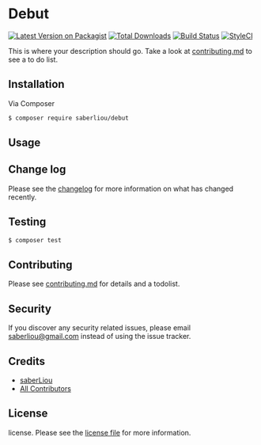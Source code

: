 # Debut

[![Latest Version on Packagist][ico-version]][link-packagist]
[![Total Downloads][ico-downloads]][link-downloads]
[![Build Status][ico-travis]][link-travis]
[![StyleCI][ico-styleci]][link-styleci]

This is where your description should go. Take a look at [contributing.md](contributing.md) to see a to do list.

## Installation

Via Composer

``` bash
$ composer require saberliou/debut
```

## Usage

## Change log

Please see the [changelog](changelog.md) for more information on what has changed recently.

## Testing

``` bash
$ composer test
```

## Contributing

Please see [contributing.md](contributing.md) for details and a todolist.

## Security

If you discover any security related issues, please email saberliou@gmail.com instead of using the issue tracker.

## Credits

- [saberLiou][link-author]
- [All Contributors][link-contributors]

## License

license. Please see the [license file](license.md) for more information.

[ico-version]: https://img.shields.io/packagist/v/saberliou/debut.svg?style=flat-square
[ico-downloads]: https://img.shields.io/packagist/dt/saberliou/debut.svg?style=flat-square
[ico-travis]: https://img.shields.io/travis/saberliou/debut/master.svg?style=flat-square
[ico-styleci]: https://styleci.io/repos/12345678/shield

[link-packagist]: https://packagist.org/packages/saberliou/debut
[link-downloads]: https://packagist.org/packages/saberliou/debut
[link-travis]: https://travis-ci.org/saberliou/debut
[link-styleci]: https://styleci.io/repos/12345678
[link-author]: https://github.com/saberliou
[link-contributors]: ../../contributors]